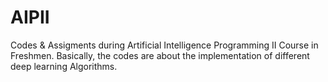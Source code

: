 # AIPII

Codes & Assigments during Artificial Intelligence Programming II Course in Freshmen. Basically, the codes are about the implementation of different deep learning Algorithms.  
